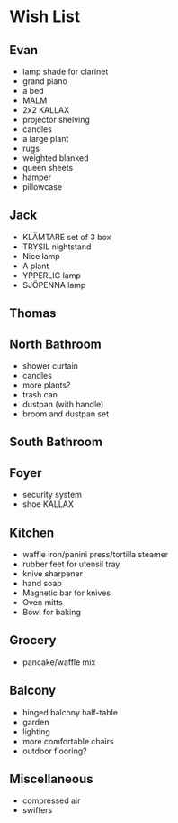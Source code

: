 # Wish List
## Evan
- lamp shade for clarinet
- grand piano
- a bed
- MALM
- 2x2 KALLAX
- projector shelving
- candles
- a large plant
- rugs
- weighted blanked
- queen sheets
- hamper
- pillowcase

## Jack
- KLÄMTARE set of 3 box
- TRYSIL nightstand
- Nice lamp
- A plant
- YPPERLIG lamp
- SJÖPENNA lamp

## Thomas

## North Bathroom
- shower curtain
- candles
- more plants?
- trash can
- dustpan (with handle)
- broom and dustpan set

## South Bathroom

## Foyer
- security system
- shoe KALLAX

## Kitchen
- waffle iron/panini press/tortilla steamer
- rubber feet for utensil tray
- knive sharpener
- hand soap
- Magnetic bar for knives
- Oven mitts
- Bowl for baking

## Grocery
- pancake/waffle mix

## Balcony
- hinged balcony half-table
- garden
- lighting
- more comfortable chairs
- outdoor flooring?

## Miscellaneous
- compressed air
- swiffers
